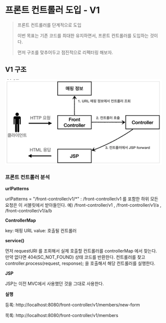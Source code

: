 # 프론트 컨트롤러 도입 - V1

> 프론트 컨트롤러를 단계적으로 도입
>
> 이번 목표는 기존 코드를 최대한 유지하면서, 프론트 컨트롤러를 도입하는 것이다.
>
> 먼저 구조를 맞추어두고 점진적으로 리펙터링 해보자.

## V1 구조

![스크린샷 2021-09-03 오후 11.36.41](https://github.com/YOUNGBINJEON/TIL/blob/d9fee47798bdca936c046e6e083e11303da3ec3a/md-images/%EC%8A%A4%ED%81%AC%EB%A6%B0%EC%83%B7%202021-09-03%20%EC%98%A4%ED%9B%84%2011.36.41.png)



### 프론트 컨트롤러 분석



**urlPatterns**

urlPatterns = "/front-controller/v1/*" : /front-controller/v1 를 포함한 하위 모든 요청은 이 서블릿에서 받아들인다.
 예) /front-controller/v1 , /front-controller/v1/a , /front-controller/v1/a/b



**ControllerMap**

key: 매핑 URL
 value: 호출될 컨트롤러



**service()**

먼저 requestURI 를 조회해서 실제 호출할 컨트롤러를 controllerMap 에서 찾는다. 만약 없다면 404(SC_NOT_FOUND) 상태 코드를 반환한다.
 컨트롤러를 찾고 controller.process(request, response); 을 호출해서 해당 컨트롤러를 실행한다.



**JSP**

JSP는 이전 MVC에서 사용했던 것을 그대로 사용한다.



**실행**

등록: http://localhost:8080/front-controller/v1/members/new-form 

목록: http://localhost:8080/front-controller/v1/members

